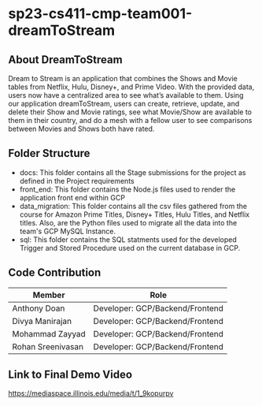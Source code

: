 # sp23-cs411-cmp-team001-dreamToStream

## About DreamToStream
Dream to Stream is an application that combines the Shows and Movie tables from Netflix, Hulu, Disney+, and Prime Video. With the provided data, users now have a centralized area to see what’s available to them. Using our application dreamToStream, users can create, retrieve, update, and delete their Show and Movie ratings, see what Movie/Show are available to them in their country, and do a mesh with a fellow user to see comparisons between Movies and Shows both have rated.

## Folder Structure
- docs: This folder contains all the Stage submissions for the project as defined in the Project requirements
- front_end: This folder contains the Node.js files used to render the application front end within GCP
- data_migration: This folder contains all the csv files gathered from the course for Amazon Prime Titles, Disney+ Titles, Hulu Titles, and Netflix titles. Also, are the Python files used to migrate all the data into the team's GCP MySQL Instance.
- sql: This folder contains the SQL statments used for the developed Trigger and Stored Procedure used on the current database in GCP.

## Code Contribution
|        Member          |           Role         |
| ---------------------- | ---------------------- |
|      Anthony Doan      |      Developer: GCP/Backend/Frontend   |
|     Divya Manirajan    |      Developer: GCP/Backend/Frontend   |
|      Mohammad Zayyad   |      Developer: GCP/Backend/Frontend   |
|   Rohan Sreenivasan    |      Developer: GCP/Backend/Frontend   |

## Link to Final Demo Video
https://mediaspace.illinois.edu/media/t/1_9kopurpv